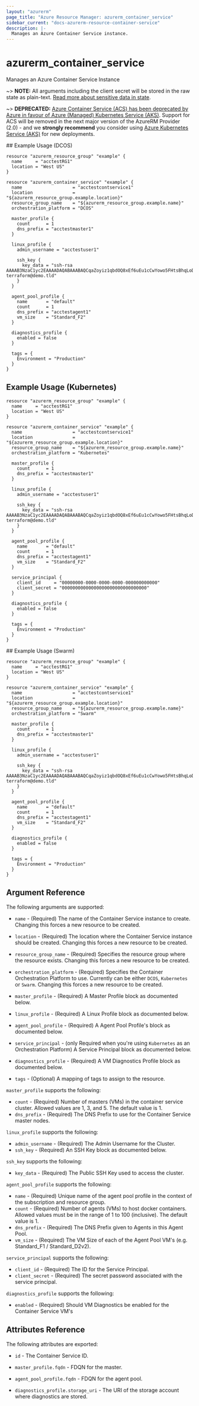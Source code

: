 ```yaml
---
layout: "azurerm"
page_title: "Azure Resource Manager: azurerm_container_service"
sidebar_current: "docs-azurerm-resource-container-service"
description: |-
  Manages an Azure Container Service instance.
---
```


# azurerm_container_service

Manages an Azure Container Service Instance

~> **NOTE:** All arguments including the client secret will be stored in the raw state as plain-text.
[Read more about sensitive data in state](/docs/state/sensitive-data.html).

~> **DEPRECATED:** [Azure Container Service (ACS) has been deprecated by Azure in favour of Azure (Managed) Kubernetes Service (AKS)](https://azure.microsoft.com/en-us/updates/azure-container-service-will-retire-on-january-31-2020/). Support for ACS will be removed in the next major version of the AzureRM Provider (2.0) - and we **strongly recommend** you consider using [Azure Kubernetes Service (AKS)](kubernetes_cluster.html) for new deployments.

## Example Usage (DCOS)

```hcl
resource "azurerm_resource_group" "example" {
  name     = "acctestRG1"
  location = "West US"
}

resource "azurerm_container_service" "example" {
  name                   = "acctestcontservice1"
  location               = "${azurerm_resource_group.example.location}"
  resource_group_name    = "${azurerm_resource_group.example.name}"
  orchestration_platform = "DCOS"

  master_profile {
    count      = 1
    dns_prefix = "acctestmaster1"
  }

  linux_profile {
    admin_username = "acctestuser1"

    ssh_key {
      key_data = "ssh-rsa AAAAB3NzaC1yc2EAAAADAQABAAABAQCqaZoyiz1qbdOQ8xEf6uEu1cCwYowo5FHtsBhqLoDnnp7KUTEBN+L2NxRIfQ781rxV6Iq5jSav6b2Q8z5KiseOlvKA/RF2wqU0UPYqQviQhLmW6THTpmrv/YkUCuzxDpsH7DUDhZcwySLKVVe0Qm3+5N2Ta6UYH3lsDf9R9wTP2K/+vAnflKebuypNlmocIvakFWoZda18FOmsOoIVXQ8HWFNCuw9ZCunMSN62QGamCe3dL5cXlkgHYv7ekJE15IA9aOJcM7e90oeTqo+7HTcWfdu0qQqPWY5ujyMw/llas8tsXY85LFqRnr3gJ02bAscjc477+X+j/gkpFoN1QEmt terraform@demo.tld"
    }
  }

  agent_pool_profile {
    name       = "default"
    count      = 1
    dns_prefix = "acctestagent1"
    vm_size    = "Standard_F2"
  }

  diagnostics_profile {
    enabled = false
  }

  tags = {
    Environment = "Production"
  }
}
```

## Example Usage (Kubernetes)

```hcl
resource "azurerm_resource_group" "example" {
  name     = "acctestRG1"
  location = "West US"
}

resource "azurerm_container_service" "example" {
  name                   = "acctestcontservice1"
  location               = "${azurerm_resource_group.example.location}"
  resource_group_name    = "${azurerm_resource_group.example.name}"
  orchestration_platform = "Kubernetes"

  master_profile {
    count      = 1
    dns_prefix = "acctestmaster1"
  }

  linux_profile {
    admin_username = "acctestuser1"

    ssh_key {
      key_data = "ssh-rsa AAAAB3NzaC1yc2EAAAADAQABAAABAQCqaZoyiz1qbdOQ8xEf6uEu1cCwYowo5FHtsBhqLoDnnp7KUTEBN+L2NxRIfQ781rxV6Iq5jSav6b2Q8z5KiseOlvKA/RF2wqU0UPYqQviQhLmW6THTpmrv/YkUCuzxDpsH7DUDhZcwySLKVVe0Qm3+5N2Ta6UYH3lsDf9R9wTP2K/+vAnflKebuypNlmocIvakFWoZda18FOmsOoIVXQ8HWFNCuw9ZCunMSN62QGamCe3dL5cXlkgHYv7ekJE15IA9aOJcM7e90oeTqo+7HTcWfdu0qQqPWY5ujyMw/llas8tsXY85LFqRnr3gJ02bAscjc477+X+j/gkpFoN1QEmt terraform@demo.tld"
    }
  }

  agent_pool_profile {
    name       = "default"
    count      = 1
    dns_prefix = "acctestagent1"
    vm_size    = "Standard_F2"
  }

  service_principal {
    client_id     = "00000000-0000-0000-0000-000000000000"
    client_secret = "00000000000000000000000000000000"
  }

  diagnostics_profile {
    enabled = false
  }

  tags = {
    Environment = "Production"
  }
}
```

## Example Usage (Swarm)

```hcl
resource "azurerm_resource_group" "example" {
  name     = "acctestRG1"
  location = "West US"
}

resource "azurerm_container_service" "example" {
  name                   = "acctestcontservice1"
  location               = "${azurerm_resource_group.example.location}"
  resource_group_name    = "${azurerm_resource_group.example.name}"
  orchestration_platform = "Swarm"

  master_profile {
    count      = 1
    dns_prefix = "acctestmaster1"
  }

  linux_profile {
    admin_username = "acctestuser1"

    ssh_key {
      key_data = "ssh-rsa AAAAB3NzaC1yc2EAAAADAQABAAABAQCqaZoyiz1qbdOQ8xEf6uEu1cCwYowo5FHtsBhqLoDnnp7KUTEBN+L2NxRIfQ781rxV6Iq5jSav6b2Q8z5KiseOlvKA/RF2wqU0UPYqQviQhLmW6THTpmrv/YkUCuzxDpsH7DUDhZcwySLKVVe0Qm3+5N2Ta6UYH3lsDf9R9wTP2K/+vAnflKebuypNlmocIvakFWoZda18FOmsOoIVXQ8HWFNCuw9ZCunMSN62QGamCe3dL5cXlkgHYv7ekJE15IA9aOJcM7e90oeTqo+7HTcWfdu0qQqPWY5ujyMw/llas8tsXY85LFqRnr3gJ02bAscjc477+X+j/gkpFoN1QEmt terraform@demo.tld"
    }
  }

  agent_pool_profile {
    name       = "default"
    count      = 1
    dns_prefix = "acctestagent1"
    vm_size    = "Standard_F2"
  }

  diagnostics_profile {
    enabled = false
  }

  tags = {
    Environment = "Production"
  }
}
```

## Argument Reference

The following arguments are supported:

* `name` - (Required) The name of the Container Service instance to create. Changing this forces a new resource to be created.

* `location` - (Required) The location where the Container Service instance should be created. Changing this forces a new resource to be created.

* `resource_group_name` - (Required) Specifies the resource group where the resource exists. Changing this forces a new resource to be created.

* `orchestration_platform` - (Required) Specifies the Container Orchestration Platform to use. Currently can be either `DCOS`, `Kubernetes` or `Swarm`. Changing this forces a new resource to be created.

* `master_profile` - (Required) A Master Profile block as documented below.

* `linux_profile` - (Required) A Linux Profile block as documented below.

* `agent_pool_profile` - (Required) A Agent Pool Profile's block as documented below.

* `service_principal` - (only Required when you're using `Kubernetes` as an Orchestration Platform) A Service Principal block as documented below.

* `diagnostics_profile` - (Required) A VM Diagnostics Profile block as documented below.

* `tags` - (Optional) A mapping of tags to assign to the resource.


`master_profile` supports the following:

* `count` - (Required) Number of masters (VMs) in the container service cluster. Allowed values are 1, 3, and 5. The default value is 1.
* `dns_prefix` - (Required) The DNS Prefix to use for the Container Service master nodes.

`linux_profile` supports the following:

* `admin_username` - (Required) The Admin Username for the Cluster.
* `ssh_key` - (Required) An SSH Key block as documented below.

`ssh_key` supports the following:

* `key_data` - (Required) The Public SSH Key used to access the cluster.

`agent_pool_profile` supports the following:

* `name` - (Required) Unique name of the agent pool profile in the context of the subscription and resource group.
* `count` - (Required) Number of agents (VMs) to host docker containers. Allowed values must be in the range of 1 to 100 (inclusive). The default value is 1.
* `dns_prefix` - (Required) The DNS Prefix given to Agents in this Agent Pool.
* `vm_size` - (Required) The VM Size of each of the Agent Pool VM's (e.g. Standard_F1 / Standard_D2v2).

`service_principal` supports the following:

* `client_id` - (Required) The ID for the Service Principal.
* `client_secret` - (Required) The secret password associated with the service principal.

`diagnostics_profile` supports the following:

* `enabled` - (Required) Should VM Diagnostics be enabled for the Container Service VM's

## Attributes Reference

The following attributes are exported:

* `id` - The Container Service ID.

* `master_profile.fqdn` - FDQN for the master.

* `agent_pool_profile.fqdn` - FDQN for the agent pool.

* `diagnostics_profile.storage_uri` - The URI of the storage account where diagnostics are stored.
